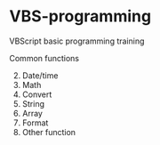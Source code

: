 VBS-programming
===============

VBScript basic programming training


Common functions

2. Date/time
3. Math
4. Convert
5. String
6. Array
7. Format
8. Other function
